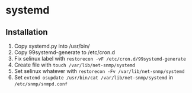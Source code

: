 # systemd

## Installation

1. Copy systemd.py into /usr/bin/
2. Copy 99systemd-generate to /etc/cron.d
3. Fix selinux label with `restorecon -vF /etc/cron.d/99systemd-generate`
4. Create file with `touch /var/lib/net-snmp/systemd`
5. Set selinux whatever with `restorecon -Fv /var/lib/net-snmp/systemd`
6. Set `extend osupdate /usr/bin/cat /var/lib/net-snmp/systemd` in `/etc/snmp/snmpd.conf`
